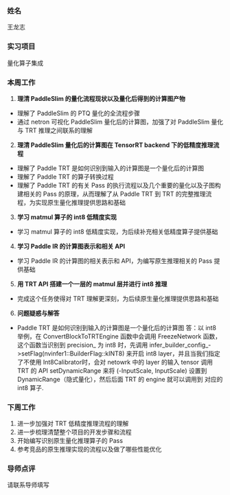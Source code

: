 ### 姓名
王龙志

### 实习项目
量化算子集成

### 本周工作

1. **理清 PaddleSlim 的量化流程现状以及量化后得到的计算图产物**
- 理解了 PaddleSlim 的 PTQ 量化的全流程步骤
- 通过 netron 可视化 PaddleSlim 量化后的计算图，加强了对 PaddleSlim 量化与 TRT 推理之间联系的理解

2. **理清 PaddleSlim 量化后的计算图在 TensorRT backend 下的低精度推理流程**
- 理解了 Paddle TRT 是如何识别到输入的计算图是一个量化后的计算图
- 理解了 Paddle TRT 的算子转换过程
- 理解了 Paddle TRT 的有关 Pass 的执行流程以及几个重要的量化以及子图构建相关的 Pass 的原理，从而理解了从 Paddle TRT 到 TRT 的完整推理流程，为实现原生量化推理提供思路和基础

3. **学习 matmul 算子的 int8 低精度实现**
- 学习 matmul 算子的 int8 低精度实现，为后续补充相关低精度算子提供基础

4. **学习 Paddle IR 的计算图表示和相关 API**
- 学习 Paddle IR 的计算图的相关表示和 API，为编写原生推理相关的 Pass 提供基础

5. **用 TRT API 搭建一个一层的 matmul 层并进行 int8 推理**
- 完成这个任务使得对 TRT 理解更深刻，为后续原生量化推理提供思路和基础

6. **问题疑惑与解答**
- Paddle TRT 是如何识别到输入的计算图是一个量化后的计算图
    答：以 int8 举例，在 ConvertBlockToTRTEngine 函数中会调用 FreezeNetwork 函数，这个函数当识别到 precision_ 为 int8 时，先调用 infer_builder_config_->setFlag(nvinfer1::BuilderFlag::kINT8) 来开启 int8 layer，并且当我们指定了不使用 Int8Calibrator时，会对 netowrk 中的 layer 的输入 tensor 调用 TRT 的 API setDynamicRange 来将 (-InputScale, InputScale) 设置到 DynamicRange（隐式量化），然后后面 TRT 的 engine 就可以调用到 对应的 int8 算子.

### 下周工作

1. 进一步加强对 TRT 低精度推理流程的理解
2. 进一步梳理清楚整个项目的开发步骤和流程
3. 开始编写识别原生量化推理算子的 Pass
4. 参考竞品的原生推理实现的流程以及做了哪些性能优化

### 导师点评
请联系导师填写
